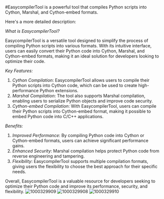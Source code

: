 #EasycompilerTool is a powerful tool that compiles Python scripts into Cython, Marshal, and Cython-embed formats.

Here's a more detailed description:

*What is EasycompilerTool?*

EasycompilerTool is a versatile tool designed to simplify the process of compiling Python scripts into various formats. With its intuitive interface, users can easily convert their Python code into Cython, Marshal, and Cython-embed formats, making it an ideal solution for developers looking to optimize their code.

*Key Features:*

1. *Cython Compilation*: EasycompilerTool allows users to compile their Python scripts into Cython code, which can be used to create high-performance Python extensions.
2. *Marshal Compilation*: The tool also supports Marshal compilation, enabling users to serialize Python objects and improve code security.
3. *Cython-embed Compilation*: With EasycompilerTool, users can compile their Python scripts into Cython-embed format, making it possible to embed Python code into C/C++ applications.

*Benefits:*

1. *Improved Performance*: By compiling Python code into Cython or Cython-embed formats, users can achieve significant performance gains.
2. *Enhanced Security*: Marshal compilation helps protect Python code from reverse engineering and tampering.
3. *Flexibility*: EasycompilerTool supports multiple compilation formats, giving users the flexibility to choose the best approach for their specific needs.

Overall, EasycompilerTool is a valuable resource for developers seeking to optimize their Python code and improve its performance, security, and flexibility.
![1000329909](https://github.com/user-attachments/assets/ed5d151b-209b-4780-8478-8e8bcb53c5a2)
![1000329908](https://github.com/user-attachments/assets/a2e9a4b7-fb36-4ff0-bc0b-b4d34b1f2c5a)
![1000329910](https://github.com/user-attachments/assets/3947cc61-3ec8-4964-9d72-037bdc93d9ee)

